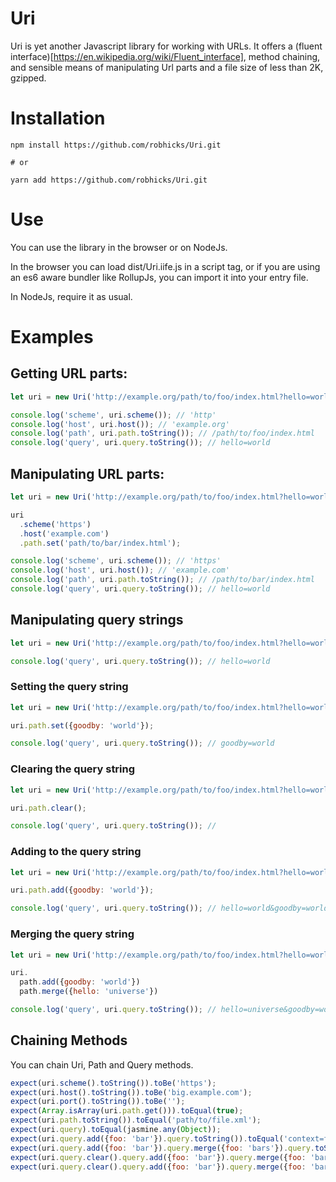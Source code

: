 Uri
===

Uri is yet another Javascript library for working with URLs. It offers a (fluent interface)[https://en.wikipedia.org/wiki/Fluent_interface],
method chaining, and sensible means of manipulating Url parts and a file size of less than 2K, gzipped.

# Installation

```shell
npm install https://github.com/robhicks/Uri.git

# or

yarn add https://github.com/robhicks/Uri.git

```

# Use

You can use the library in the browser or on NodeJs.

In the browser you can load dist/Uri.iife.js in
a script tag, or if you are using an es6 aware bundler like RollupJs, you can import it into your
entry file.

In NodeJs, require it as usual.

# Examples

## Getting URL parts:

```JavaScript
let uri = new Uri('http://example.org/path/to/foo/index.html?hello=world');

console.log('scheme', uri.scheme()); // 'http'
console.log('host', uri.host()); // 'example.org'
console.log('path', uri.path.toString()); // /path/to/foo/index.html
console.log('query', uri.query.toString()); // hello=world
```

## Manipulating URL parts:

```JavaScript
let uri = new Uri('http://example.org/path/to/foo/index.html?hello=world');

uri
  .scheme('https')
  .host('example.com')
  .path.set('path/to/bar/index.html');

console.log('scheme', uri.scheme()); // 'https'
console.log('host', uri.host()); // 'example.com'
console.log('path', uri.path.toString()); // /path/to/bar/index.html
console.log('query', uri.query.toString()); // hello=world
```

## Manipulating query strings

```JavaScript
let uri = new Uri('http://example.org/path/to/foo/index.html?hello=world');

console.log('query', uri.query.toString()); // hello=world
```

### Setting the query string

```JavaScript
let uri = new Uri('http://example.org/path/to/foo/index.html?hello=world');

uri.path.set({goodby: 'world'});

console.log('query', uri.query.toString()); // goodby=world

```

### Clearing the query string

```JavaScript
let uri = new Uri('http://example.org/path/to/foo/index.html?hello=world');

uri.path.clear();

console.log('query', uri.query.toString()); //
```

### Adding to the query string

```JavaScript
let uri = new Uri('http://example.org/path/to/foo/index.html?hello=world');

uri.path.add({goodby: 'world'});

console.log('query', uri.query.toString()); // hello=world&goodby=world

```

### Merging the query string

```JavaScript
let uri = new Uri('http://example.org/path/to/foo/index.html?hello=world');

uri.
  path.add({goodby: 'world'})
  path.merge({hello: 'universe'})

console.log('query', uri.query.toString()); // hello=universe&goodby=world

```

## Chaining Methods

You can chain Uri, Path and Query methods. 

```Javascript
expect(uri.scheme().toString()).toBe('https');
expect(uri.host().toString()).toBe('big.example.com');
expect(uri.port().toString()).toBe('');
expect(Array.isArray(uri.path.get())).toEqual(true);
expect(uri.path.toString()).toEqual('path/to/file.xml');
expect(uri.query).toEqual(jasmine.any(Object));
expect(uri.query.add({foo: 'bar'}).query.toString()).toEqual('context=foo&credentials=bar&foo=bar');
expect(uri.query.add({foo: 'bar'}).query.merge({foo: 'bars'}).query.toString()).toEqual('context=foo&credentials=bar&foo=bars');
expect(uri.query.clear().query.add({foo: 'bar'}).query.merge({foo: 'bars'}).query.toString()).toEqual('foo=bars');
expect(uri.query.clear().query.add({foo: 'bar'}).query.merge({foo: 'bars'}).query.toString(true)).toEqual('https://user:pass@big.example.com/path/to/file.xml?foo=bars');
```
